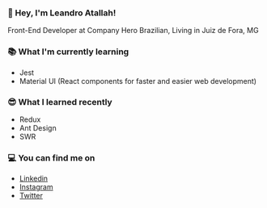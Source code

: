 ### 👋 Hey, I'm Leandro Atallah!
Front-End Developer at Company Hero
Brazilian, Living in Juiz de Fora, MG

### 📚 What I'm currently learning
- Jest
- Material UI (React components for faster and easier web development)

### 😎 What I learned recently
- Redux
- Ant Design
- SWR

### 💻 You can find me on
- [Linkedin](https://www.linkedin.com/in/leandroatallah/)
- [Instagram](https://www.instagram.com/leandroatallah/)
- [Twitter](https://twitter.com/leandroatallah/)
